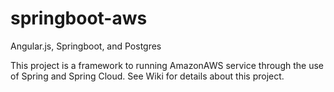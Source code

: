 # springboot-aws
Angular.js, Springboot, and Postgres

This project is a framework to running AmazonAWS service through the use of Spring and Spring Cloud.  See Wiki for details about this project. 
